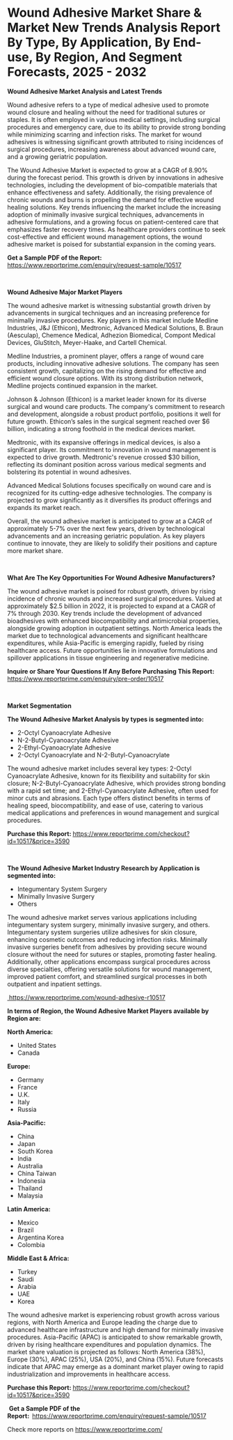 <p><h1>Wound Adhesive Market Share & Market New Trends Analysis Report By Type, By Application, By End-use, By Region, And Segment Forecasts, 2025 - 2032</h1></p><p><strong>Wound Adhesive Market Analysis and Latest Trends</strong></p>
<p><p>Wound adhesive refers to a type of medical adhesive used to promote wound closure and healing without the need for traditional sutures or staples. It is often employed in various medical settings, including surgical procedures and emergency care, due to its ability to provide strong bonding while minimizing scarring and infection risks. The market for wound adhesives is witnessing significant growth attributed to rising incidences of surgical procedures, increasing awareness about advanced wound care, and a growing geriatric population.</p><p>The Wound Adhesive Market is expected to grow at a CAGR of 8.90% during the forecast period. This growth is driven by innovations in adhesive technologies, including the development of bio-compatible materials that enhance effectiveness and safety. Additionally, the rising prevalence of chronic wounds and burns is propelling the demand for effective wound healing solutions. Key trends influencing the market include the increasing adoption of minimally invasive surgical techniques, advancements in adhesive formulations, and a growing focus on patient-centered care that emphasizes faster recovery times. As healthcare providers continue to seek cost-effective and efficient wound management options, the wound adhesive market is poised for substantial expansion in the coming years.</p></p>
<p><strong>Get a Sample PDF of the Report:&nbsp;</strong> <a href="https://www.reportprime.com/enquiry/request-sample/10517?utm_campaign=3565&utm_medium=2&utm_source=Github&utm_content=ia&utm_term=20032025&utm_id=wound-adhesive">https://www.reportprime.com/enquiry/request-sample/10517</a></p>
<p>&nbsp;</p>
<p><strong>Wound Adhesive Major Market Players</strong></p>
<p><p>The wound adhesive market is witnessing substantial growth driven by advancements in surgical techniques and an increasing preference for minimally invasive procedures. Key players in this market include Medline Industries, J&J (Ethicon), Medtronic, Advanced Medical Solutions, B. Braun (Aesculap), Chemence Medical, Adhezion Biomedical, Compont Medical Devices, GluStitch, Meyer-Haake, and Cartell Chemical.</p><p>Medline Industries, a prominent player, offers a range of wound care products, including innovative adhesive solutions. The company has seen consistent growth, capitalizing on the rising demand for effective and efficient wound closure options. With its strong distribution network, Medline projects continued expansion in the market.</p><p>Johnson & Johnson (Ethicon) is a market leader known for its diverse surgical and wound care products. The company's commitment to research and development, alongside a robust product portfolio, positions it well for future growth. Ethicon’s sales in the surgical segment reached over $6 billion, indicating a strong foothold in the medical devices market.</p><p>Medtronic, with its expansive offerings in medical devices, is also a significant player. Its commitment to innovation in wound management is expected to drive growth. Medtronic's revenue crossed $30 billion, reflecting its dominant position across various medical segments and bolstering its potential in wound adhesives.</p><p>Advanced Medical Solutions focuses specifically on wound care and is recognized for its cutting-edge adhesive technologies. The company is projected to grow significantly as it diversifies its product offerings and expands its market reach.</p><p>Overall, the wound adhesive market is anticipated to grow at a CAGR of approximately 5-7% over the next few years, driven by technological advancements and an increasing geriatric population. As key players continue to innovate, they are likely to solidify their positions and capture more market share.</p></p>
<p>&nbsp;</p>
<p><strong>What Are The Key Opportunities For Wound Adhesive Manufacturers?</strong></p>
<p><p>The wound adhesive market is poised for robust growth, driven by rising incidence of chronic wounds and increased surgical procedures. Valued at approximately $2.5 billion in 2022, it is projected to expand at a CAGR of 7% through 2030. Key trends include the development of advanced bioadhesives with enhanced biocompatibility and antimicrobial properties, alongside growing adoption in outpatient settings. North America leads the market due to technological advancements and significant healthcare expenditures, while Asia-Pacific is emerging rapidly, fueled by rising healthcare access. Future opportunities lie in innovative formulations and spillover applications in tissue engineering and regenerative medicine.</p></p>
<p><strong>Inquire or Share Your Questions If Any Before Purchasing This Report:</strong> <a href="https://www.reportprime.com/enquiry/pre-order/10517?utm_campaign=3565&utm_medium=2&utm_source=Github&utm_content=ia&utm_term=20032025&utm_id=wound-adhesive">https://www.reportprime.com/enquiry/pre-order/10517</a></p>
<p>&nbsp;</p>
<p><strong>Market Segmentation</strong></p>
<p><strong>The Wound Adhesive Market Analysis by types is segmented into:</strong></p>
<p><ul><li>2-Octyl Cyanoacrylate Adhesive</li><li>N-2-Butyl-Cyanoacrylate Adhesive</li><li>2-Ethyl-Cyanoacrylate Adhesive</li><li>2-Octyl Cyanoacrylate and N-2-Butyl-Cyanoacrylate</li></ul></p>
<p><p>The wound adhesive market includes several key types: 2-Octyl Cyanoacrylate Adhesive, known for its flexibility and suitability for skin closure; N-2-Butyl-Cyanoacrylate Adhesive, which provides strong bonding with a rapid set time; and 2-Ethyl-Cyanoacrylate Adhesive, often used for minor cuts and abrasions. Each type offers distinct benefits in terms of healing speed, biocompatibility, and ease of use, catering to various medical applications and preferences in wound management and surgical procedures.</p></p>
<p><strong>Purchase this Report:&nbsp;</strong><a href="https://www.reportprime.com/checkout?id=10517&price=3590&utm_campaign=3565&utm_medium=2&utm_source=Github&utm_content=ia&utm_term=20032025&utm_id=wound-adhesive">https://www.reportprime.com/checkout?id=10517&price=3590</a></p>
<p>&nbsp;</p>
<p><strong>The Wound Adhesive Market Industry Research by Application is segmented into:</strong></p>
<p><ul><li>Integumentary System Surgery</li><li>Minimally Invasive Surgery</li><li>Others</li></ul></p>
<p><p>The wound adhesive market serves various applications including integumentary system surgery, minimally invasive surgery, and others. Integumentary system surgeries utilize adhesives for skin closure, enhancing cosmetic outcomes and reducing infection risks. Minimally invasive surgeries benefit from adhesives by providing secure wound closure without the need for sutures or staples, promoting faster healing. Additionally, other applications encompass surgical procedures across diverse specialties, offering versatile solutions for wound management, improved patient comfort, and streamlined surgical processes in both outpatient and inpatient settings.</p></p>
<p><a href="https://www.reportprime.com/wound-adhesive-r10517?utm_campaign=3565&utm_medium=2&utm_source=Github&utm_content=ia&utm_term=20032025&utm_id=wound-adhesive">&nbsp;https://www.reportprime.com/wound-adhesive-r10517</a></p>
<p><strong>In terms of Region, the Wound Adhesive Market Players available by Region are:</strong></p>
<p>
    <p> <strong> North America: </strong>
        <ul>
            <li>United States</li>
            <li>Canada</li>
        </ul>
        </p> 
    <p> <strong> Europe: </strong>
        <ul>
            <li>Germany</li>
            <li>France</li>
            <li>U.K.</li>
            <li>Italy</li>
            <li>Russia</li>
        </ul>
        </p> 
    <p> <strong> Asia-Pacific: </strong>
        <ul>
            <li>China</li>
            <li>Japan</li>
            <li>South Korea</li>
            <li>India</li>
            <li>Australia</li>
            <li>China Taiwan</li>
            <li>Indonesia</li>
            <li>Thailand</li>
            <li>Malaysia</li>
        </ul>
        </p> 
    <p> <strong> Latin America: </strong>
        <ul>
            <li>Mexico</li>
            <li>Brazil</li>
            <li>Argentina Korea</li>
            <li>Colombia</li>
        </ul>
        </p> 
    <p> <strong> Middle East & Africa: </strong>
        <ul>
            <li>Turkey</li>
            <li>Saudi</li>
            <li>Arabia</li>
            <li>UAE</li>
            <li>Korea</li>
        </ul>
    </p>
    </p>
<p><p>The wound adhesive market is experiencing robust growth across various regions, with North America and Europe leading the charge due to advanced healthcare infrastructure and high demand for minimally invasive procedures. Asia-Pacific (APAC) is anticipated to show remarkable growth, driven by rising healthcare expenditures and population dynamics. The market share valuation is projected as follows: North America (38%), Europe (30%), APAC (25%), USA (20%), and China (15%). Future forecasts indicate that APAC may emerge as a dominant market player owing to rapid industrialization and improvements in healthcare access.</p></p>
<p><strong>Purchase this Report: </strong><a href="https://www.reportprime.com/checkout?id=10517&price=3590&utm_campaign=3565&utm_medium=2&utm_source=Github&utm_content=ia&utm_term=20032025&utm_id=wound-adhesive">https://www.reportprime.com/checkout?id=10517&price=3590</a></p>
<p>&nbsp;<strong>Get a Sample PDF of the Report:&nbsp;&nbsp;</strong><a href="https://www.reportprime.com/enquiry/request-sample/10517?utm_campaign=3565&utm_medium=2&utm_source=Github&utm_content=ia&utm_term=20032025&utm_id=wound-adhesive">https://www.reportprime.com/enquiry/request-sample/10517</a></p>
<p><strong></strong></p>
<p>Check more reports on <a href="https://www.reportprime.com/?utm_campaign=3565&utm_medium=2&utm_source=Github&utm_content=ia&utm_term=20032025&utm_id=wound-adhesive">https://www.reportprime.com/</a></p>